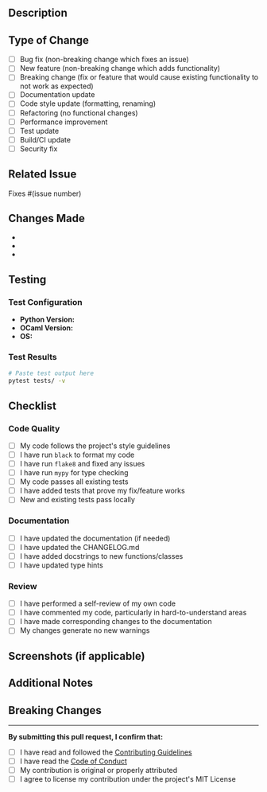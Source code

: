 ## Description

<!-- Provide a brief description of the changes in this PR -->

## Type of Change

<!-- Mark the relevant option with an "x" -->

- [ ] Bug fix (non-breaking change which fixes an issue)
- [ ] New feature (non-breaking change which adds functionality)
- [ ] Breaking change (fix or feature that would cause existing functionality to not work as expected)
- [ ] Documentation update
- [ ] Code style update (formatting, renaming)
- [ ] Refactoring (no functional changes)
- [ ] Performance improvement
- [ ] Test update
- [ ] Build/CI update
- [ ] Security fix

## Related Issue

<!-- Link to the issue this PR addresses -->
Fixes #(issue number)

## Changes Made

<!-- List the specific changes made in this PR -->

-
-
-

## Testing

<!-- Describe the tests you ran to verify your changes -->

### Test Configuration

- **Python Version:**
- **OCaml Version:**
- **OS:**

### Test Results

```bash
# Paste test output here
pytest tests/ -v
```

## Checklist

<!-- Mark completed items with an "x" -->

### Code Quality

- [ ] My code follows the project's style guidelines
- [ ] I have run `black` to format my code
- [ ] I have run `flake8` and fixed any issues
- [ ] I have run `mypy` for type checking
- [ ] My code passes all existing tests
- [ ] I have added tests that prove my fix/feature works
- [ ] New and existing tests pass locally

### Documentation

- [ ] I have updated the documentation (if needed)
- [ ] I have updated the CHANGELOG.md
- [ ] I have added docstrings to new functions/classes
- [ ] I have updated type hints

### Review

- [ ] I have performed a self-review of my own code
- [ ] I have commented my code, particularly in hard-to-understand areas
- [ ] I have made corresponding changes to the documentation
- [ ] My changes generate no new warnings

## Screenshots (if applicable)

<!-- Add screenshots to help explain your changes -->

## Additional Notes

<!-- Any additional information that reviewers should know -->

## Breaking Changes

<!-- If this is a breaking change, describe the migration path -->

---

**By submitting this pull request, I confirm that:**

- [ ] I have read and followed the [Contributing Guidelines](../docs/contributing.md)
- [ ] I have read the [Code of Conduct](../CODE_OF_CONDUCT.md)
- [ ] My contribution is original or properly attributed
- [ ] I agree to license my contribution under the project's MIT License
